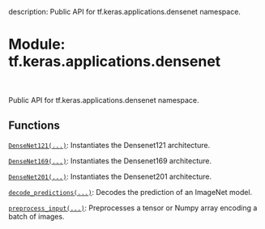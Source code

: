 description: Public API for tf.keras.applications.densenet namespace.

<div itemscope itemtype="http://developers.google.com/ReferenceObject">
<meta itemprop="name" content="tf.keras.applications.densenet" />
<meta itemprop="path" content="Stable" />
</div>

# Module: tf.keras.applications.densenet

<!-- Insert buttons and diff -->

<table class="tfo-notebook-buttons tfo-api nocontent" align="left">

</table>



Public API for tf.keras.applications.densenet namespace.



## Functions

[`DenseNet121(...)`](../../../tf/keras/applications/densenet/DenseNet121.md): Instantiates the Densenet121 architecture.

[`DenseNet169(...)`](../../../tf/keras/applications/densenet/DenseNet169.md): Instantiates the Densenet169 architecture.

[`DenseNet201(...)`](../../../tf/keras/applications/densenet/DenseNet201.md): Instantiates the Densenet201 architecture.

[`decode_predictions(...)`](../../../tf/keras/applications/densenet/decode_predictions.md): Decodes the prediction of an ImageNet model.

[`preprocess_input(...)`](../../../tf/keras/applications/densenet/preprocess_input.md): Preprocesses a tensor or Numpy array encoding a batch of images.

